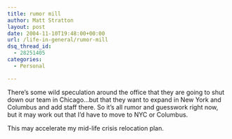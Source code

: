 ```yaml
---
title: rumor mill
author: Matt Stratton
layout: post
date: 2004-11-10T19:48:00+00:00
url: /life-in-general/rumor-mill
dsq_thread_id:
  - 28251405
categories:
  - Personal

---
```

There&#8217;s some wild speculation around the office that they are going to shut down our team in Chicago&#8230;but that they want to expand in New York and Columbus and add staff there. So it&#8217;s all rumor and guesswork right now, but it may work out that I&#8217;d have to move to NYC or Columbus.

This may accelerate my mid-life crisis relocation plan.